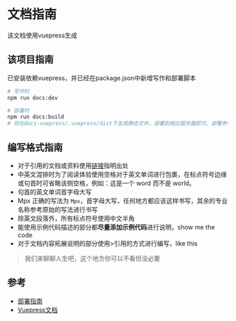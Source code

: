 # 文档指南

该文档使用vuepress生成

## 该项目指南

已安装依赖vuepress，并已经在package.json中新增写作和部署脚本

``` sh
# 写作时
npm run docs:dev

# 部署时
npm run docs:build
# 将在docs-vuepress/.vuepress/dist下生成静态文件，部署到相应服务器即可，部署参考下方链接
```

## 编写格式指南

* 对于引用的文档或资料使用[链接]()指明出处
* 中英文混排时为了阅读体验使用空格对于英文单词进行包裹，在标点符号边缘或句首时可省略该侧空格，例如：这是一个 word 而不是 world。
* 句首的英文单词首字母大写
* Mpx 正确的写法为 `Mpx`，首字母大写，任何地方都应该这样书写，其余的专业名称参考原始的写法进行书写
* 除英文段落外，所有标点符号使用中文半角
* 能使用示例代码描述的部分都**尽量添加示例代码**进行说明，show me the code
* 对于文档内容拓展说明的部分使用>引用的方式进行编写，like this
> 我们来聊聊人生吧，这个地方你可以不看但没必要

## 参考

- [部署指南](https://www.vuepress.cn/guide/deploy.html)
- [Vuepress文档](https://www.vuepress.cn/)
